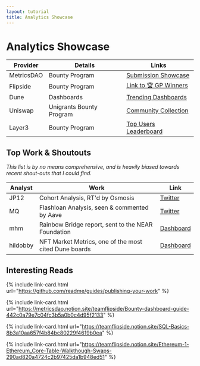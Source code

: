 ```yaml
---
layout: tutorial
title: Analytics Showcase
---
```

# Analytics Showcase

| Provider   | Details                  | Links                                                                                                                                 |
| ---------- | ------------------------ | ------------------------------------------------------------------------------------------------------------------------------------- |
| MetricsDAO | Bounty Program           | [Submission Showcase](https://metricsdao.xyz/showcase)                                                                                |
| Flipside   | Bounty Program           | [Link to 🏆 GP Winners](https://flipsidecrypto.xyz/discover/dashboards?project=ALL\&sort=trending\&isGrandPrize=true\&date=3M\&user=) |
| Dune       | Dashboards               | [Trending Dashboards](https://dune.com/browse/dashboards)                                                                             |
| Uniswap    | Unigrants Bounty Program | [Community Collection](https://unigrants.notion.site/Uniswap-Analytics-Collection-7da84126aaad41a2a32b7f7a23751571)                   |
| Layer3     | Bounty Program           | [Top Users Leaderboard](https://beta.layer3.xyz/leaderboard)                                                                          |

## Top Work & Shoutouts

_This list is by no means comprehensive, and is heavily biased towards recent shout-outs that I could find._

| Analyst  | Work                                                  | Link                                                                                                 |
| -------- | ----------------------------------------------------- | ---------------------------------------------------------------------------------------------------- |
| JP12     | Cohort Analysis, RT'd by Osmosis                      | [Twitter](https://twitter.com/osmosiszone/status/1551371472660099072?s=20\&t=6uczpNk0iCtZXo2KFuD8KQ) |
| MQ       | Flashloan Analysis, seen & commented by Aave          | [Twitter](https://twitter.com/k2rbpz/status/1551929147110445056?s=21\&t=UFbZIJ7e-bZCcDxEMehk7g)      |
| mhm      | Rainbow Bridge report, sent to the NEAR Foundation    | [Dashboard](https://app.flipsidecrypto.com/dashboard/the-rainbow-bridge-Ai9j6g)                      |
| hildobby | NFT Market Metrics, one of the most cited Dune boards | [Dashboard](https://dune.com/hildobby/NFTs)                                                          |

## Interesting Reads

{% include link-card.html url="https://github.com/readme/guides/publishing-your-work" %}

{% include link-card.html url="https://metricsdao.notion.site/teamflipside/Bounty-dashboard-guide-442c0a79e7c04fc3b5a0b0c4d95f2133" %}

{% include link-card.html url="https://teamflipside.notion.site/SQL-Basics-8b3a10aa657f4b84bc80229f4619b0ea" %}

{% include link-card.html url="https://teamflipside.notion.site/Ethereum-1-Ethereum_Core-Table-Walkthough-Swaps-290ad820a4724c2b97425da1b948ed51" %}
